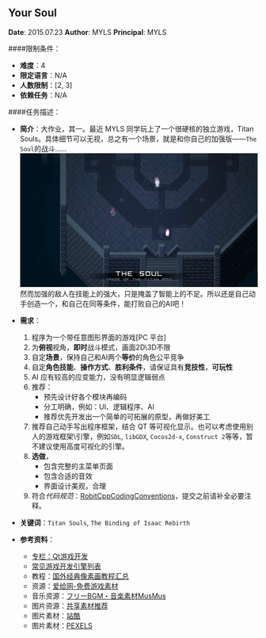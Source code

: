 Your Soul
---

**Date**: 2015.07.23
**Author**: MYLS
**Principal**: MYLS

####限制条件：

 - **难度**：4
 - **限定语言**：N/A
 - **人数限制**：[2, 3]
 - **依赖任务**：N/A

####任务描述：

 - **简介**：大作业，其一。最近 MYLS 同学玩上了一个很硬核的独立游戏，Titan Souls。具体细节可以无视，总之有一个场景，就是和你自己的加强版——`The Soul`的战斗……
 ![TitanSouls](img/TeamWork_YourSoul.TitanSouls.jpg)
 然而加强的敌人在技能上的强大，只是掩盖了智能上的不足。所以还是自己动手创造一个，和自己在同等条件，能打败自己的AI吧！

 - **需求**：
    1. 程序为一个带任意图形界面的游戏[PC 平台]
    2. 为**俯视**视角，**即时**战斗模式，画面2D\3D不限
    3. 自定**场景**，保持自己和AI两个**等价**的角色公平竞争
    4. 自定**角色技能**、**操作方式**、**胜利条件**，请保证具有**竞技性**，**可玩性**
    5. AI 应有较高的应变能力，没有明显逻辑弱点
    6. 推荐：
    	- 预先设计好各个模块再编码
    	- 分工明确，例如：UI、逻辑程序、AI
        - 推荐优先开发出一个简单的可拓展的原型，再做好美工
    7. 推荐自己动手写出程序框架，结合 QT 等可视化显示。也可以考虑使用别人的游戏框架\引擎，例如`SDL`, `libGDX`, `Cocos2d-x`, `Construct 2`等等，暂不建议使用高度可视化的引擎。
    8. **选做**，
    	- 包含完整的主菜单页面
    	- 包含合适的音效
    	- 界面设计美观，合理
    9. 符合*代码规范*：[RobitCppCodingConventions](ref/RobitCppCodingConventions.md)，提交之前请补全必要注释。

 - **关键词**：`Titan Souls`, `The Binding of Isaac Rebirth`
 - **参考资料**：
 	- [专栏：Qt游戏开发](http://blog.csdn.net/column/details/qt-game.html)
 	- [常见游戏开发引擎列表](http://www.douban.com/group/topic/18401274/)
	- 教程：[国外经典像素画教程汇总](http://site.douban.com/163509/widget/notes/8695193/note/313513155/)
	- 资源：[爱给网-免费游戏素材](http://www.2gei.com/)
 	- 音乐资源：[フリーBGM・音楽素材MusMus](http://musmus.main.jp/)
 	- 图片资源：[共享素材推荐](http://www.nvlmaker.net/material.html)
 	- 图片素材：[站酷](http://www.zcool.com.cn/)
	- 图片素材：[PEXELS](http://www.pexels.com/)

